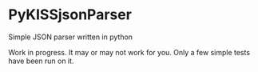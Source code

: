 # PyKISSjsonParser
Simple JSON parser written in python

Work in progress. It may or may not work for you. Only a few simple tests have been run on it.
